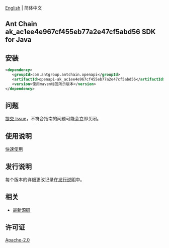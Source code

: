 [English](README.md) | 简体中文

## Ant Chain ak_ac1ee4e967cf455eb77a2e47cf5abd56 SDK for Java

## 安装

```xml
<dependency>
   <groupId>com.antgroup.antchain.openapi</groupId>
   <artifactId>openapi-ak_ac1ee4e967cf455eb77a2e47cf5abd56</artifactId>
   <version>使用maven标签所示版本</version>
</dependency>
```

## 问题

[提交 Issue](https://github.com/alipay/antchain-openapi-prod-sdk/issues/new)，不符合指南的问题可能会立即关闭。

## 使用说明

[快速使用](https://github.com/alipay/antchain-openapi-prod-sdk)

## 发行说明

每个版本的详细更改记录在[发行说明](./ChangeLog.txt)中。

## 相关

- [最新源码](https://github.com/alipay/antchain-openapi-prod-sdk/)

## 许可证

[Apache-2.0](http://www.apache.org/licenses/LICENSE-2.0)
